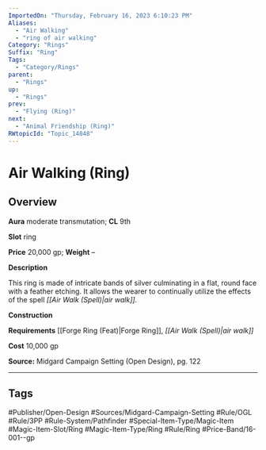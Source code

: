 ```yaml
---
ImportedOn: "Thursday, February 16, 2023 6:10:23 PM"
Aliases:
  - "Air Walking"
  - "ring of air walking"
Category: "Rings"
Suffix: "Ring"
Tags:
  - "Category/Rings"
parent:
  - "Rings"
up:
  - "Rings"
prev:
  - "Flying (Ring)"
next:
  - "Animal Friendship (Ring)"
RWtopicId: "Topic_14848"
---
```

# Air Walking (Ring)
## Overview
**Aura** moderate transmutation; **CL** 9th

**Slot** ring

**Price** 20,000 gp; **Weight** –

**Description**

This ring is made of intricate bands of silver culminating in a flat, round face with a feather etching. It allows the wearer to continually utilize the effects of the spell *[[Air Walk (Spell)|air walk]].*

**Construction**

**Requirements** [[Forge Ring (Feat)|Forge Ring]], *[[Air Walk (Spell)|air walk]]*

**Cost** 10,000 gp

**Source:** Midgard Campaign Setting (Open Design), pg. 122


---
## Tags
#Publisher/Open-Design #Sources/Midgard-Campaign-Setting #Rule/OGL #Rule/3PP #Rule-System/Pathfinder #Special-Item-Type/Magic-Item #Magic-Item-Slot/Ring #Magic-Item-Type/Ring #Rule/Ring #Price-Band/16-001--gp

